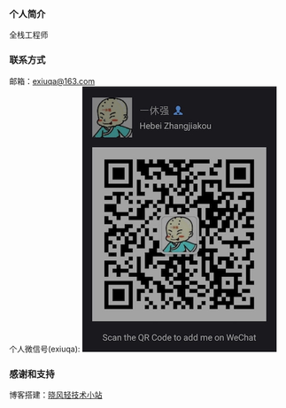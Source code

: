 ### 个人简介
  全栈工程师
### 联系方式
 邮箱：exiuqa@163.com  
 个人微信号(exiuqa): ![微信](./wechat.jpg)
### 感谢和支持
 博客搭建：[晓风轻技术小站](https://xwjie.github.io/)
